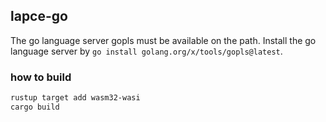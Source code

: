 ## lapce-go

The go language server gopls must be available on the path.
Install the go language server by `go install golang.org/x/tools/gopls@latest`.

### how to build

``` bash
rustup target add wasm32-wasi
cargo build
```